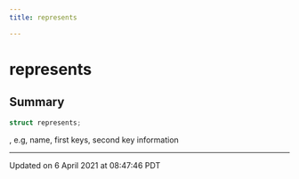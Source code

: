 ```yaml
---
title: represents

---
```

# represents



## Summary

```cpp
struct represents;
```

, e.g, name, first keys, second key information 

-------------------------------

Updated on  6 April 2021 at 08:47:46 PDT